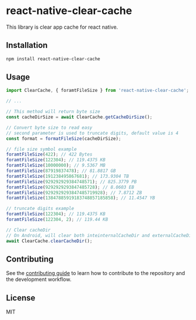 # react-native-clear-cache

This library is clear app cache for react native.

## Installation

```sh
npm install react-native-clear-cache
```

## Usage

```js
import ClearCache, { foramtFileSize } from 'react-native-clear-cache';

// ...

// This method will return byte size
const cacheDirSize = await ClearCache.getCacheDirSize();

// Convert byte size to read easy
// second parameter is used to truncate digits, default value is 4
const format = formatFileSize(cacheDirSize);

// file size symbol example
foramtFileSize(422); // 422 Bytes
foramtFileSize(122304); // 119.4375 KB
foramtFileSize(10000000); // 9.5367 MB
foramtFileSize(87919837478); // 81.8817 GB
foramtFileSize(191238495867681); // 173.9304 TB
foramtFileSize(929292929384748571); // 825.3779 PB
foramtFileSize(9292929293847485728); // 8.0603 EB
foramtFileSize(9292929293847485719928); // 7.8712 ZB
foramtFileSize(13847885919183748857185858); // 11.4547 YB

// truncate digits example
foramtFileSize(122304); // 119.4375 KB
foramtFileSize(122304, 2); // 119.44 KB

// Clear cacheDir
// On Android, will clear both inteinternalCacheDir and externalCacheDir
await ClearCache.clearCacheDir();
```

## Contributing

See the [contributing guide](CONTRIBUTING.md) to learn how to contribute to the repository and the development workflow.

## License

MIT
